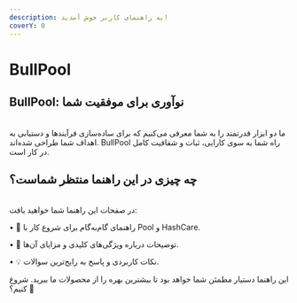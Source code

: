```yaml
---
description: به راهنمای کاربر خوش آمدید!
coverY: 0
---
```


# BullPool

## BullPool: نوآوری برای موفقیت شما

\
ما دو ابزار قدرتمند را به شما معرفی می‌کنیم که برای ساده‌سازی فرآیندها و دستیابی به اهداف شما طراحی شده‌اند. BullPool راه شما به سوی کارایی، ثبات و شفافیت کامل در کار است.

## چه چیزی در این راهنما منتظر شماست؟

\
در صفحات این راهنما شما خواهید یافت:

• 🔧 راهنمای گام‌به‌گام برای شروع کار با Pool و HashCare.

• 🌟 توضیحات درباره ویژگی‌های کلیدی و مزایای آن‌ها.

• 💡 نکات کاربردی و پاسخ به رایج‌ترین سوالات.

این راهنما دستیار مطمئن شما خواهد بود تا بیشترین بهره را از محصولات ما ببرید. شروع کنیم؟ 🚀
